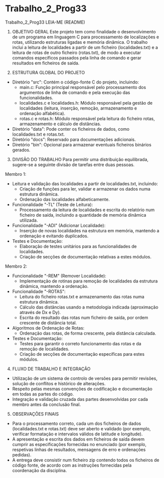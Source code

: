 # Trabalho_2_Prog33
Trabalho_2_Prog33
LEIA-ME (README)

1. OBJETIVO GERAL
Este projeto tem como finalidade o desenvolvimento de um programa em linguagem C para processamento de localizações e rotas, utilizando estruturas ligadas e memória dinâmica. O trabalho inclui a leitura de localidades a partir de um ficheiro (localidades.txt) e a leitura de rotas de outro ficheiro (rotas.txt), de modo a executar comandos específicos passados pela linha de comando e gerar resultados em ficheiros de saída.

2. ESTRUTURA GLOBAL DO PROJETO
- Diretório "src": Contém o código-fonte C do projeto, incluindo:
  - main.c: Função principal responsável pelo processamento dos argumentos de linha de comando e pela execução das funcionalidades.
  - localidades.c e localidades.h: Módulo responsável pela gestão de localidades (leitura, inserção, remoção, armazenamento e ordenação alfabética).
  - rotas.c e rotas.h: Módulo responsável pela leitura do ficheiro rotas, armazenamento e cálculo de distâncias.
- Diretório "data": Pode conter os ficheiros de dados, como localidades.txt e rotas.txt.
- Diretório "docs": Reservado para documentações adicionais.
- Diretório "bin": Opcional para armazenar eventuais ficheiros binários gerados.

3. DIVISÃO DO TRABALHO
Para permitir uma distribuição equilibrada, sugere-se a seguinte divisão de tarefas entre duas pessoas.

Membro 1:
- Leitura e validação das localidades a partir de localidades.txt, incluindo:
  - Criação de funções para ler, validar e armazenar os dados numa estrutura dinâmica.
  - Ordenação das localidades alfabeticamente.
- Funcionalidade "-TL" (Teste de Leitura):
  - Processamento da leitura de localidades e escrita do relatório num ficheiro de saída, incluindo a quantidade de memória dinâmica utilizada.
- Funcionalidade "-ADI" (Adicionar Localidade):
  - Inserção de novas localidades na estrutura em memória, mantendo a ordenação e evitando duplicados.
- Testes e Documentação:
  - Elaboração de testes unitários para as funcionalidades de localidades.
  - Criação de secções de documentação relativas a estes módulos.

Membro 2:
- Funcionalidade "-REM" (Remover Localidade):
  - Implementação de rotinas para remoção de localidades da estrutura dinâmica, mantendo a ordenação.
- Funcionalidade "-ROTAS":
  - Leitura do ficheiro rotas.txt e armazenamento das rotas numa estrutura dinâmica.
  - Cálculo das distâncias usando a metodologia indicada (aproximação através de Dx e Dy).
  - Escrita do resultado das rotas num ficheiro de saída, por ordem crescente de distância total.
- Algoritmos de Ordenação de Rotas:
  - Ordenação das rotas, de forma crescente, pela distância calculada.
- Testes e Documentação:
  - Testes para garantir o correto funcionamento das rotas e da remoção de localidades.
  - Criação de secções de documentação específicas para estes módulos.

4. FLUXO DE TRABALHO E INTEGRAÇÃO
- Utilização de um sistema de controlo de versões para permitir revisões, solução de conflitos e histórico de alterações.
- Respeito pelas mesmas convenções de codificação e documentação em todas as partes do código.
- Integração e validação cruzada das partes desenvolvidas por cada membro antes da conclusão final.

5. OBSERVAÇÕES FINAIS
- Para o processamento correto, cada um dos ficheiros de dados (localidades.txt e rotas.txt) deve ser aberto e validado (por exemplo, verificar formatação e intervalos válidos de latitude e longitude).
- A apresentação e escrita dos dados em ficheiros de saída devem cumprir as especificações fornecidas no enunciado (por exemplo, respetivas linhas de resultados, mensagens de erro e ordenações pedidas).
- A entrega deve consistir num ficheiro zip contendo todos os ficheiros de código fonte, de acordo com as instruções fornecidas pela coordenação da disciplina.
